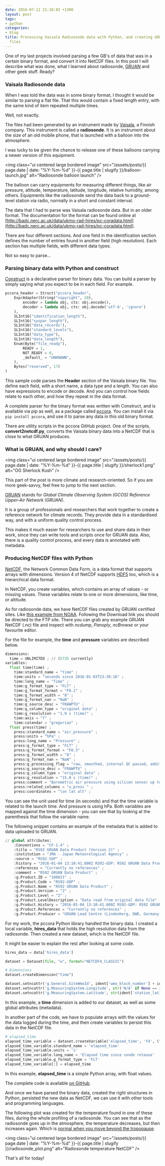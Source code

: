 ```yaml
---
date: 2016-07-12 21:18:03 +1300
layout: post
tags:
- python
categories:
- blog
title: Processing Vaisala Radiosonde data with Python, and creating GRUAN-like NetCDF
  files
---
```


One of my last projects involved parsing a few GB's of data that was in a certain binary format,
and convert it into NetCDF files. In this post I will describe what was done, what I learned about radiosonde,
[GRUAN](http://www.dwd.de/EN/research/international_programme/gruan/home.html) and other geek stuff. Ready?

### Vaisala Radiosonde data

When I was told the data was in some binary format, I thought it would be similar to
parsing a flat file. That this would contain a fixed length entry, with the same
kind of item repeated multiple times.

Well, not exactly.

The files had been generated by an instrument made by [Vaisala](http://www.vaisala.com), a Finnish company. This
instrument is called a **radiosonde**. It is an instrument about the size of an old
mobile phone, that is launched with a balloon into the atmosphere.

I was lucky to be given the chance to release one of these balloons carrying a newer
version of this equipment.

<img class="ui centered large bordered image" src="/assets/posts/{{ page.date | date: "%Y-%m-%d" }}-{{ page.title | slugify }}/balloon-launch.jpg" alt="Radiosonde balloon launch" />

The balloon can carry equipments for measuring different things, like air pressure,
altitude, temperature, latitude, longitude, relative humidity, among others. Equipments
like the radiosonde send the data back to a ground-level station via radio,
normally in a short and constant interval.

<!--more-->

The data that I had to parse was Vaisala radiosonde data. But in an older format. The documentation for the format
can be found online at [http://badc.nerc.ac.uk/data/ukmo-rad-hires/pc-coradata.html](http://badc.nerc.ac.uk/data/ukmo-rad-hires/pc-coradata.html).

There are four different sections. And one field in the identification section defines the
number of entries found in another field (high resolution). Each section has multiple fields,
with different data types.

Not so easy to parse...

### Parsing binary data with Python and construct

[Construct](https://construct.readthedocs.io/) is a declarative parser for binary data.
You can build a parser by simply saying what you expect to be in each field. For example.

```python
pccora_header = Struct("pccora_header",
    ExprAdapter(String("copyright", 20),
        encoder = lambda obj, ctx: obj.encode(),
        decoder = lambda obj, ctx: obj.decode('utf-8', 'ignore')
    ),
    SLInt16("identification_length"),
    SLInt16("syspar_length"),
    SLInt16("data_records"),
    SLInt16("standard_levels"),
    SLInt16("data_type"),
    SLInt16("data_length"),
    Enum(Byte("file_ready"),
        READY = 1,
        NOT_READY = 0,
        _default_ = "UNKNOWN",
    ),
    Bytes("reserved", 17)
)
```

This sample code parses the **Header** section of the Vaisala binary file. You define each field,
with a short name, a data type and a length. You can also have expressions to encode
or decode. And you can control how fields relate to each other, and how they repeat
in the data format.

A complete parser for the binary format was written with Construct, and is available
via pip as well, as a package called [pccora](https://github.com/kinow/pccora). You can
install it via `pip install pccora`, and use it to parse any data in this old binary
format.

There are utility scripts in the pccora GitHub project. One of the scripts, **convert2netcdf.py**,
converts the Vaisala binary data into a NetCDF that is close to what GRUAN produces.

### What is GRUAN, and why should I care?

<img class="ui centered large bordered image" src="/assets/posts/{{ page.date | date: "%Y-%m-%d" }}-{{ page.title | slugify }}/sherlock1.png" alt="OG Sherlock Kush" />

This part of the post is more climate and research-oriented. So if you are more geek-savvy, feel free
to jump to the next section.

[GRUAN](http://www.dwd.de/EN/research/international_programme/gruan/home.html) stands for
*Global Climate Observing System (GCOS) Reference Upper-Air Network (GRUAN)*.

It is a group of professionals and researchers that work together to create a reference
network for climate records. They provide data in a standardised way, and with a uniform
quality control process.

This makes it much easier for researchers to use and share data in their work, since they can
write tools and scripts once for GRUAN data. Also, there is a quality control process, and
every data is annotated with metadata.

### Producing NetCDF files with Python

[NetCDF](https://en.wikipedia.org/wiki/NetCDF), the Network Common Data Form, is
a data format that supports arrays with dimensions. Version 4 of NetCDF supports
[HDF5](https://en.wikipedia.org/wiki/HDF5) too, which is a hierarchical data format.

In NetCDF, you create variables, which contains an array of values - or missing values.
These variables relate to one or more dimensions, like time, or altitude.

As for radiosonde data, we have NetCDF files created by GRUAN certified sites. Like
[this example from NOAA](http://www.esrl.noaa.gov/psd/iasoa/dataset_record/?datasetid=1111).
Following the Download link you should be directed to the FTP site. There you
can grab any example GRUAN NetCDF (.nc) file and inspect with *ncdump*,
*Panoply*, *ncBrowse* or your favourite editor.

For the file [](ftp://ftp.ncdc.noaa.gov/pub/data/gruan/processing/level2/RS92-GDP/version-002/TAT/2016/TAT-RS-01_2_RS92-GDP_002_20160104T000000_1-000-001.nc)
for example, the **time** and **pressure** variables are described below.

```python
dimensions:
  time = UNLIMITED ; // (5735 currently)
variables:
  float time(time) ;
    time:standard_name = "time" ;
    time:units = "seconds since 2016-01-03T23:30:16" ;
    time:long_name = "Time" ;
    time:g_format_type = "FLT" ;
    time:g_format_format = "F8.1" ;
    time:g_format_width = "8" ;
    time:g_format_nan = "NaN" ;
    time:g_source_desc = "FRAWPTU" ;
    time:g_column_type = "original data" ;
    time:g_resolution = "1.0 s (time)" ;
    time:axis = "T" ;
    time:calendar = "gregorian" ;
  float press(time) ;
    press:standard_name = "air_pressure" ;
    press:units = "hPa" ;
    press:long_name = "Pressure" ;
    press:g_format_type = "FLT" ;
    press:g_format_format = "F8.3" ;
    press:g_format_width = "8" ;
    press:g_format_nan = "NaN" ;
    press:g_processing_flag = "raw, smoothed, internal QC passed, additional QC passed" ;
    press:g_source_desc = "FRAWPTU" ;
    press:g_column_type = "original data" ;
    press:g_resolution = "15.0 s (time)" ;
    press:comment = "Barometric air pressure using silicon sensor up to 13.1 km, derived from GPS-altitude above" ;
    press:related_columns = "u_press " ;
    press:coordinates = "lon lat alt" ;
```

You can see the unit used for time (in seconds) and that the time variable is related
to the launch time. And pressure is using hPa. Both variables are mapped against
the time dimension - you can see that by looking at the parenthesis that follow the variable name.

The following snippet contains an example of the metadata that is added to data
uploaded to GRUAN.

```python
// global attributes:
    :Conventions = "CF-1.4" ;
    :title = "RS92 GRUAN Data Product (Version 2)" ;
    :institution = "JMA - Japan Meteorological Agency" ;
    :source = "RS92-SGP" ;
    :history = "2016-01-04 13:10:41.000Z RS92-GDP: RS92 GRUAN Data Product with gruan_DP_calcRsDataProduct.pro (GRUAN IDL Library, 2012-08)" ;
    :references = "Currently no references" ;
    :comment = "RS92 GRUAN Data Product" ;
    :g.Product.ID = "180821" ;
    :g.Product.Code = "RS92-GDP" ;
    :g.Product.Name = "RS92 GRUAN Data Product" ;
    :g.Product.Version = "2" ;
    :g.Product.Level = "2" ;
    :g.Product.LevelDescription = "Data read from original data file" ;
    :g.Product.History = "2016-01-04 13:10:41.000Z RS92-GDP: RS92 GRUAN Data Product with gruan_DP_calcRsDataProduct.pro (GRUAN IDL Library, 2012-08)" ;
    :g.Product.References = "Currently no references" ;
    :g.Product.Producer = "GRUAN Lead Centre (Lindenberg, DWD, Germany)" ;
```

For my work, the pccora Python library handled the binary data. I created a local variable,
**hires_data** that holds the high resolution data from the radiosonde. Then created a new
dataset, which is the NetCDF file.

It might be easier to explain the rest after looking at some code.

```python
hires_data = data['hires_data']

dataset = Dataset(file, "w", format="NETCDF4_CLASSIC")

# Dimensions
dataset.createDimension("time")

dataset.setncattr('g.General.SiteWmoId', ident['wmo_block_number'] + ident['wmo_station_number'])
dataset.setncattr('g.MeasuringSystem.Longitude', str('N/A' if None == ident['station_longitude'] else ident['station_longitude']) + ' degree east')
dataset.setncattr('g.MeasuringSystem.Latitude', str(ident['station_latitude']) + ' degree north')
```

In this example, a **time** dimension is added to our dataset, as well as some global attributes (metadata).

In another part of the code, we have to populate arrays with the values for the data
logged during the time, and then create variables to persist this data in the NetCDF
file.

```python
# elapsed_time
elapsed_time_variable = dataset.createVariable('elapsed_time', 'f4', ("time", ), zlib=True, fill_value=-32768)
elapsed_time_variable.standard_name = 'elapsed_time'
elapsed_time_variable.units = 's'
elapsed_time_variable.long_name = 'Elapsed time since sonde release'
elapsed_time_variable.g_format_type = 'FLT'
elapsed_time_variable[:] = elapsed_time
```

In this example, **elapsed_time** is a simple Python array, with float values.

The complete code is available [on GitHub](https://github.com/kinow/pccora/blob/5a47fa47c2d9009feb4c56e8daf1b8b5ca7ce7cf/scripts/convert2netcdf4.py).

And once we have parsed the binary data, created the right structures in Python,
persisted the new data as NetCDF, we can use it with other tools and
programming languages.

The following plot was created for the temperature found in one of these files,
during the whole profiling of a radiosonde. You can see that as the radiosonde
goes up in the atmosphere, the temperature decreases, but then increases again.
Which is [normal when you move beyond the tropopause](http://www.windows2universe.org/kids_space/temp_profile.html).

<img class="ui centered large bordered image" src="/assets/posts/{{ page.date | date: "%Y-%m-%d" }}-{{ page.title | slugify }}/radiosonde_plot.png" alt="Radiosonde temperature NetCDF" />

That's all for today!
